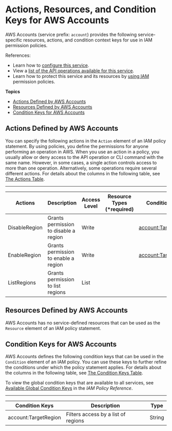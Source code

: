 # Actions, Resources, and Condition Keys for AWS Accounts<a name="list_awsaccounts"></a>

AWS Accounts \(service prefix: `account`\) provides the following service\-specific resources, actions, and condition context keys for use in IAM permission policies\.

References:
+ Learn how to [configure this service](https://docs.aws.amazon.com/general/latest/gr/regions_manage.html)\.
+ View a [list of the API operations available for this service](https://docs.aws.amazon.com/general/latest/gr/regions_manage.html)\.
+ Learn how to protect this service and its resources by [using IAM](https://docs.aws.amazon.com/general/latest/gr/regions_manage.html) permission policies\.

**Topics**
+ [Actions Defined by AWS Accounts](#awsaccounts-actions-as-permissions)
+ [Resources Defined by AWS Accounts](#awsaccounts-resources-for-iam-policies)
+ [Condition Keys for AWS Accounts](#awsaccounts-policy-keys)

## Actions Defined by AWS Accounts<a name="awsaccounts-actions-as-permissions"></a>

You can specify the following actions in the `Action` element of an IAM policy statement\. By using policies, you define the permissions for anyone performing an operation in AWS\. When you use an action in a policy, you usually allow or deny access to the API operation or CLI command with the same name\. However, in some cases, a single action controls access to more than one operation\. Alternatively, some operations require several different actions\. For details about the columns in the following table, see [The Actions Table](reference_policies_actions-resources-contextkeys.md#actions_table)\.


****  

| Actions | Description | Access Level | Resource Types \(\*required\) | Condition Keys | Dependent Actions | 
| --- | --- | --- | --- | --- | --- | 
|   DisableRegion  | Grants permission to disable a region | Write |  |   [ account:TargetRegion ](#awsaccounts-account_TargetRegion)   |  | 
|   EnableRegion  | Grants permission to enable a region | Write |  |   [ account:TargetRegion ](#awsaccounts-account_TargetRegion)   |  | 
|   ListRegions  | Grants permission to list regions | List |  |  |  | 

## Resources Defined by AWS Accounts<a name="awsaccounts-resources-for-iam-policies"></a>

AWS Accounts has no service\-defined resources that can be used as the `Resource` element of an IAM policy statement\.

## Condition Keys for AWS Accounts<a name="awsaccounts-policy-keys"></a>

AWS Accounts defines the following condition keys that can be used in the `Condition` element of an IAM policy\. You can use these keys to further refine the conditions under which the policy statement applies\. For details about the columns in the following table, see [The Condition Keys Table](reference_policies_actions-resources-contextkeys.md#context_keys_table)\.

To view the global condition keys that are available to all services, see [Available Global Condition Keys](reference_policies_condition-keys.html#AvailableKeys) in the *IAM Policy Reference*\.


****  

| Condition Keys | Description | Type | 
| --- | --- | --- | 
|   account:TargetRegion  | Filters access by a list of regions | String | 